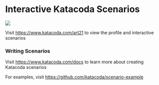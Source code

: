 # Interactive Katacoda Scenarios

[![](http://shields.katacoda.com/katacoda/art21/count.svg)](https://www.katacoda.com/art21 "Get your profile on Katacoda.com")

Visit https://www.katacoda.com/art21 to view the profile and interactive scenarios

### Writing Scenarios
Visit https://www.katacoda.com/docs to learn more about creating Katacoda scenarios

For examples, visit https://github.com/katacoda/scenario-example

